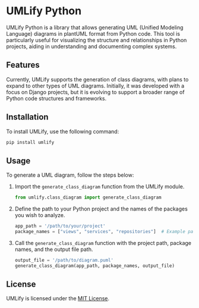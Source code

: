 # UMLify Python

UMLify Python is a library that allows generating UML (Unified Modeling Language) diagrams in plantUML format from Python code. This tool is particularly useful for visualizing the structure and relationships in Python projects, aiding in understanding and documenting complex systems.

## Features

Currently, UMLify supports the generation of class diagrams, with plans to expand to other types of UML diagrams. Initially, it was developed with a focus on Django projects, but it is evolving to support a broader range of Python code structures and frameworks.

## Installation

To install UMLify, use the following command:

```bash
pip install umlify
```

## Usage

To generate a UML diagram, follow the steps below:

1. Import the `generate_class_diagram` function from the UMLify module.

    ```python
    from umlify.class_diagram import generate_class_diagram
    ```

2. Define the path to your Python project and the names of the packages you wish to analyze.

    ```python
    app_path = '/path/to/your/project'
    package_names = ["views", "services", "repositories"]  # Example packages
    ```

3. Call the `generate_class_diagram` function with the project path, package names, and the output file path.

    ```python
    output_file = '/path/to/diagram.puml'
    generate_class_diagram(app_path, package_names, output_file)
    ```

## License

UMLify is licensed under the [MIT License](LICENSE).